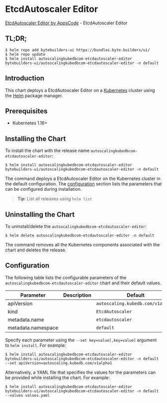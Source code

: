 # EtcdAutoscaler Editor

[EtcdAutoscaler Editor by AppsCode](https://byte.builders) - EtcdAutoscaler Editor

## TL;DR;

```console
$ helm repo add bytebuilders-ui https://bundles.byte.builders/ui/
$ helm repo update
$ helm install autoscalingkubedbcom-etcdautoscaler-editor bytebuilders-ui/autoscalingkubedbcom-etcdautoscaler-editor -n default
```

## Introduction

This chart deploys a EtcdAutoscaler Editor on a [Kubernetes](http://kubernetes.io) cluster using the [Helm](https://helm.sh) package manager.

## Prerequisites

- Kubernetes 1.16+

## Installing the Chart

To install the chart with the release name `autoscalingkubedbcom-etcdautoscaler-editor`:

```console
$ helm install autoscalingkubedbcom-etcdautoscaler-editor bytebuilders-ui/autoscalingkubedbcom-etcdautoscaler-editor -n default
```

The command deploys a EtcdAutoscaler Editor on the Kubernetes cluster in the default configuration. The [configuration](#configuration) section lists the parameters that can be configured during installation.

> **Tip**: List all releases using `helm list`

## Uninstalling the Chart

To uninstall/delete the `autoscalingkubedbcom-etcdautoscaler-editor`:

```console
$ helm delete autoscalingkubedbcom-etcdautoscaler-editor -n default
```

The command removes all the Kubernetes components associated with the chart and deletes the release.

## Configuration

The following table lists the configurable parameters of the `autoscalingkubedbcom-etcdautoscaler-editor` chart and their default values.

|     Parameter      | Description |              Default              |
|--------------------|-------------|-----------------------------------|
| apiVersion         |             | `autoscaling.kubedb.com/v1alpha1` |
| kind               |             | `EtcdAutoscaler`                  |
| metadata.name      |             | `etcdautoscaler`                  |
| metadata.namespace |             | `default`                         |


Specify each parameter using the `--set key=value[,key=value]` argument to `helm install`. For example:

```console
$ helm install autoscalingkubedbcom-etcdautoscaler-editor bytebuilders-ui/autoscalingkubedbcom-etcdautoscaler-editor -n default --set apiVersion=autoscaling.kubedb.com/v1alpha1
```

Alternatively, a YAML file that specifies the values for the parameters can be provided while
installing the chart. For example:

```console
$ helm install autoscalingkubedbcom-etcdautoscaler-editor bytebuilders-ui/autoscalingkubedbcom-etcdautoscaler-editor -n default --values values.yaml
```
